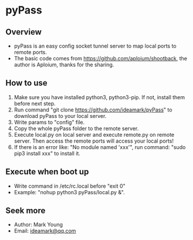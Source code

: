 # pyPass

## Overview
* pyPass is an easy config socket tunnel server to map local ports to remote ports.
* The basic code comes from https://github.com/aploium/shootback, the author is Aploium, thanks for the sharing.

## How to use
1. Make sure you have installed python3, python3-pip. If not, install them before next step.
2. Run command "git clone https://github.com/ideamark/pyPass" to download pyPass to your local server.
3. Write params to "config" file.
4. Copy the whole pyPass folder to the remote server.
5. Execute local.py on local server and execute remote.py on remote server. Then access the remote ports will access your local ports!
6. If there is an error like: "No module named 'xxx'", run command: "sudo pip3 install xxx" to install it.

## Execute when boot up
* Write command in /etc/rc.local before "exit 0"
* Example: "nohup python3 pyPass/local.py &".

## Seek more
* Author: Mark Young
* Email: ideamark@qq.com
